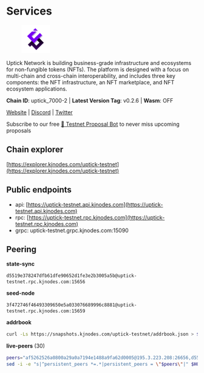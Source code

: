 # Services

<figure><img src="https://raw.githubusercontent.com/kj89/cosmos-images/main/logos/uptick.png" alt=""><figcaption></figcaption></figure>

Uptick Network is building business-grade infrastructure and  ecosystems for non-fungible tokens (NFTs). The platform is  designed with a focus on multi-chain and cross-chain interoperability,  and includes three key components: the NFT infrastructure, an NFT  marketplace, and NFT ecosystem applications.

**Chain ID**: uptick_7000-2 | **Latest Version Tag**: v0.2.6 | **Wasm**: OFF

[Website](https://uptick.network) | [Discord](https://discord.gg/UzeHS7fu5H) | [Twitter](https://twitter.com/uptickproject)



Subscribe to our free [🤖 Testnet Proposal Bot](https://t.me/kjnodes_testnet_proposal_bot) to never miss upcoming proposals


## Chain explorer
[https://explorer.kjnodes.com/uptick-testnet](https://explorer.kjnodes.com/uptick-testnet)

## Public endpoints

* api: [https://uptick-testnet.api.kjnodes.com](https://uptick-testnet.api.kjnodes.com)
* rpc: [https://uptick-testnet.rpc.kjnodes.com](https://uptick-testnet.rpc.kjnodes.com)
* grpc: uptick-testnet.grpc.kjnodes.com:15090

## Peering

**state-sync**

```text
d5519e378247dfb61dfe90652d1fe3e2b3005a5b@uptick-testnet.rpc.kjnodes.com:15656
```

**seed-node**

```text
3f472746f46493309650e5a033076689996c8881@uptick-testnet.rpc.kjnodes.com:15659
```

**addrbook**
```bash
curl -Ls https://snapshots.kjnodes.com/uptick-testnet/addrbook.json > $HOME/.uptickd/config/addrbook.json
```

**live-peers** (30)
```bash
peers="af5262526a0800a29a0a7194e1488a9fa62d0005@195.3.223.208:26656,d5519e378247dfb61dfe90652d1fe3e2b3005a5b@65.109.68.190:15656,86f50af23369997882ca3988eabeba998b4f07cc@65.109.92.79:10656,1c66685cbf5c8dc0a739eb57c896d35eb2eed17c@65.109.50.106:28656,878101ab9ad2402bfd700a3da58223778461c753@185.245.182.152:26656,b483acbcae7ccd1244f588144245e9d1124c3de5@88.99.56.200:26666,eb5a3112a64944e2bd701ff8aa99ab95209c6310@185.198.27.110:26656,1bb6d67af0dd1d452e294e9df430d07bccefe502@185.215.167.241:26656,7849e4320385434b0828a3e0206a3b69767393f6@65.109.91.227:26656,a818920590d15226a206ec4c73b1c5c20c56a435@65.21.134.202:26666,b9d3fe835ded0b93c39befad43fb3c4964ae740f@91.195.101.100:26656,7831b5c5cc90fa95ea99a0cea5d1ad07dfcc7b9c@185.245.183.187:26656,0afb5ce897e69eec34fb32bf87f4a2f93f79e0b3@65.109.65.210:30656,9b7b2fb9d1416f9feadf5a58b29de0bc150d974d@65.109.89.5:30656,6a775f6034f64827a6220de07b1ad344284bbf51@194.163.155.84:46656,58cf2af0e94d7c55473a1e98225a6ff25baa0402@65.21.4.10:15656,174a57a0d4b914b5a9823a5f3f47ae4b06d9809e@65.108.206.118:60956,be823fc2f0e81ac3003ec20eba05bd963c0f3aac@95.217.4.62:26656,e24bde7fe207160442fe6b93ee376a739def5757@51.222.248.153:26656,7a4f1c0baa2ff31c02163fb658c4eb8d119193c7@95.214.52.173:18656,3edfe380f7eff0658582c158f2eecebae2e0fed7@213.239.213.179:26656,8eaa8bc68e79a3c9b2037f4f675985cdbb1657e4@65.109.136.251:26656,2298edffe9306e4d9370233c1d29dab567829095@144.91.78.28:26656,ecd9cdd6c326999926c455b2a821c0d01c7c3755@5.9.147.185:21656,d8777278648d8fc93800692a8b96a7f104df4f9a@194.163.135.127:26656,5739ae6fab71ec95fb3112f4d1ea2845782fa9f7@54.92.137.6:26656,52cdb51fe8692dea11de23b8c97c9d947a6eb1c2@51.222.44.116:10656,db09e85b73c4be1cab07f41422912ccad2aa5744@185.198.27.109:15656,1cc42ab449f3e3877d8f69ad78182cf9e07c2475@75.119.159.159:29656,70c19420bb2d40c5a6c3466c69ead6e0877b9cc7@45.85.250.108:26656"
sed -i -e "s|^persistent_peers *=.*|persistent_peers = \"$peers\"|" $HOME/.uptickd/config/config.toml
```
